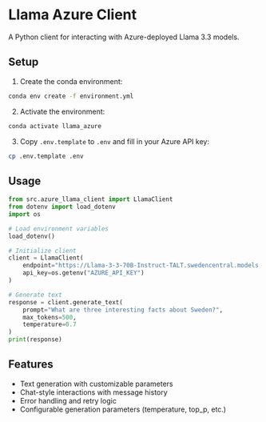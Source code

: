 # Llama Azure Client

A Python client for interacting with Azure-deployed Llama 3.3 models.

## Setup

1. Create the conda environment:
```bash
conda env create -f environment.yml
```

2. Activate the environment:
```bash
conda activate llama_azure
```

3. Copy `.env.template` to `.env` and fill in your Azure API key:
```bash
cp .env.template .env
```

## Usage

```python
from src.azure_llama_client import LlamaClient
from dotenv import load_dotenv
import os

# Load environment variables
load_dotenv()

# Initialize client
client = LlamaClient(
    endpoint="https://Llama-3-3-70B-Instruct-TALT.swedencentral.models.ai.azure.com",
    api_key=os.getenv("AZURE_API_KEY")
)

# Generate text
response = client.generate_text(
    prompt="What are three interesting facts about Sweden?",
    max_tokens=500,
    temperature=0.7
)
print(response)
```

## Features

- Text generation with customizable parameters
- Chat-style interactions with message history
- Error handling and retry logic
- Configurable generation parameters (temperature, top_p, etc.)